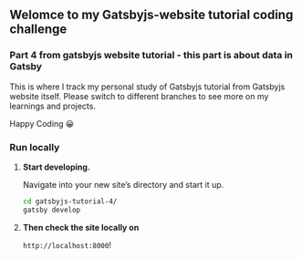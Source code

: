 ## Welomce to my Gatsbyjs-website tutorial coding challenge

### Part 4 from gatsbyjs website tutorial - this part is about data in Gatsby

This is where I track my personal study of Gatsbyjs tutorial from Gatsbyjs website itself. Please switch to different branches to see more on my learnings and projects.

Happy Coding 😀

### Run locally

1. **Start developing.**

    Navigate into your new site’s directory and start it up.

    ```sh
    cd gatsbyjs-tutorial-4/
    gatsby develop
    ```

2. **Then check the site locally on**

    `http://localhost:8000`!
